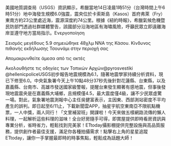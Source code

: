 美國地質調查局（USGS）資訊顯示，希臘當地14日凌晨1時51分（台灣時間上午6時51分）地中海發生規模6.0強震，震央位於卡索斯島（Kasos）首府弗萊（Fry）東南方約23公里處近海，震源深度約74公里。根據《紐約時報》，希臘氣候危機暨民防部門透過社群媒體警告，該國部分沿海地區有海嘯風險，呼籲民眾立即遠離海岸並遵守地方當局指示。Ενεργοποίηση 

Σεισμός μεγέθους 5.9 σημειώθηκε 48χλμ ΝΝΑ της Κάσου. Κίνδυνος πιθανής εκδήλωσης Τσουνάμι στην περιοχή σας

Απομακρυνθείτε άμεσα από τις ακτές

Ακολουθήστε τις οδηγίες των Τοπικών Αρχών@pyrosvestiki
@hellenicpoliceUSGS初步報告地震規模為6.1，隨著地震學家持續分析資料，現已下修至6.0。中央氣象署今天上午10點48分37秒先後針對花蓮縣、台東縣，以及嘉義縣、台南市、高雄市發送國家級警報，提醒台東發生顯著有感地震，但事後發現地震震央是在嘉義縣大埔鄉，且規模僅4.5，最大震度僅4級，讓不少民眾虛驚一場。對此，氣象署地震測報中心主任吳健富表示，主因東、西部測站密度不平均產生的誤判。即日起至6/11止，下載新聞雲APP，抽星宇航空東南亞不限航點機票，一人中獎，兩人同行！「文里補習班」開課啦！今天來做五樣網路流傳的懶人料理，一起解析這些料理的滋味！全台好房隨手可得，即賞屋提供即時看房資訊與專業分析，省時省力，輕鬆找到完美家！ETtoday攝影棚提供完整設施與高品質服務，提供創作者最佳支援，滿足你各種拍攝需求！點擊右上角的星星追蹤ETtoday，讓你一手掌握最即時的時事焦點，輕鬆成為話題大師！